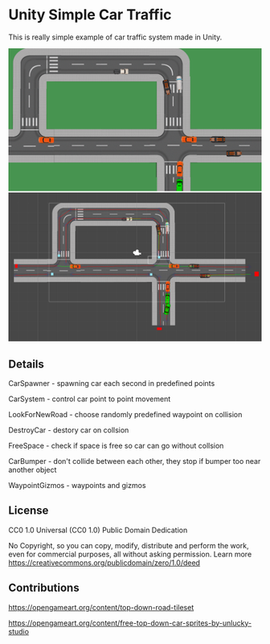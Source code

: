 # Unity Simple Car Traffic
This is really simple example of car traffic system made in Unity.

![Preview1](/1.PNG "Preview1")
![Preview2](/2.PNG "Preview1")

## Details
CarSpawner - spawning car each second in predefined points

CarSystem - control car point to point movement

LookForNewRoad - choose randomly predefined waypoint on collision

DestroyCar - destory car on collsion

FreeSpace - check if space is free so car can go without collsion

CarBumper - don't collide between each other, they stop if bumper too near another object

WaypointGizmos - waypoints and gizmos

## License
CC0 1.0 Universal (CC0 1.0) Public Domain Dedication

No Copyright, so you can copy, modify, distribute and perform the work, even for commercial purposes, all without asking permission. Learn more https://creativecommons.org/publicdomain/zero/1.0/deed

## Contributions
https://opengameart.org/content/top-down-road-tileset

https://opengameart.org/content/free-top-down-car-sprites-by-unlucky-studio
